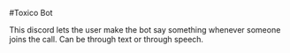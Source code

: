 #Toxico Bot

This discord lets the user make the bot say something whenever someone joins the call. Can be through text or through speech.
